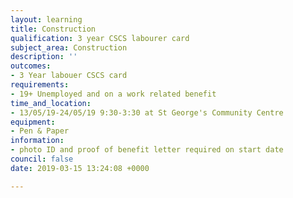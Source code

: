 ```yaml
---
layout: learning
title: Construction
qualification: 3 year CSCS labourer card
subject_area: Construction
description: ''
outcomes:
- 3 Year labouer CSCS card
requirements:
- 19+ Unemployed and on a work related benefit
time_and_location:
- 13/05/19-24/05/19 9:30-3:30 at St George's Community Centre
equipment:
- Pen & Paper
information:
- photo ID and proof of benefit letter required on start date
council: false
date: 2019-03-15 13:24:08 +0000

---
```

